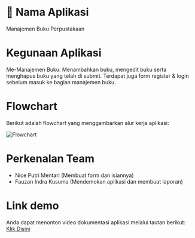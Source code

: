 # 👾 Nama Aplikasi
Manajemen Buku Perpustakaan

# Kegunaan Aplikasi
Me-Manajemen Buku: Menambahkan buku, mengedit buku serta menghapus buku yang telah di submit. Terdapat juga form register & login sebelum masuk ke bagian manajemen buku.

# Flowchart
Berikut adalah flowchart yang menggambarkan alur kerja aplikasi:

![Flowchart](https://github.com/user-attachments/assets/000d11c0-1a9b-484f-9708-d4a29d7040a4)

# Perkenalan Team
- Nice Putri Mentari (Membuat form dan isiannya)
- Fauzan Indra Kusuma (Mendemokan aplikasi dan membuat laporan)
  
# Link demo
Anda dapat menonton video dokumentasi aplikasi melalui tautan berikut: [Klik Disini](https://youtu.be/eMv5Umu8v4s?si=gQD-WXLmrli7Rku1)

